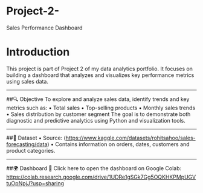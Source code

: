 # Project-2-
Sales Performance Dashboard

# Introduction

This project is part of Project 2 of my data analytics portfolio. It focuses on building a dashboard that analyzes and visualizes key performance metrics using sales data.
________________________________________
##🔍 Objective
To explore and analyze sales data, identify trends and key metrics such as:
•	Total sales
•	Top-selling products
•	Monthly sales trends
•	Sales distribution by customer segment
The goal is to demonstrate both diagnostic and predictive analytics using Python and visualization tools.
________________________________________
##📑 Dataset
•	Source: (https://www.kaggle.com/datasets/rohitsahoo/sales-forecasting/data)
•	Contains information on orders, dates, customers and product categories.
________________________________________
##🌍 Dashboard
🔗 Click here to open the dashboard on Google Colab:
https://colab.research.google.com/drive/1UDRe1gSGk7Gg5OQKHKPMpUGVtuOpNpjJ?usp=sharing
